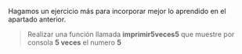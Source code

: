 Hagamos un ejercicio más para incorporar mejor lo aprendido en el apartado anterior.

> Realizar una función llamada **imprimir5veces5** que muestre por consola **5 veces** el numero **5**